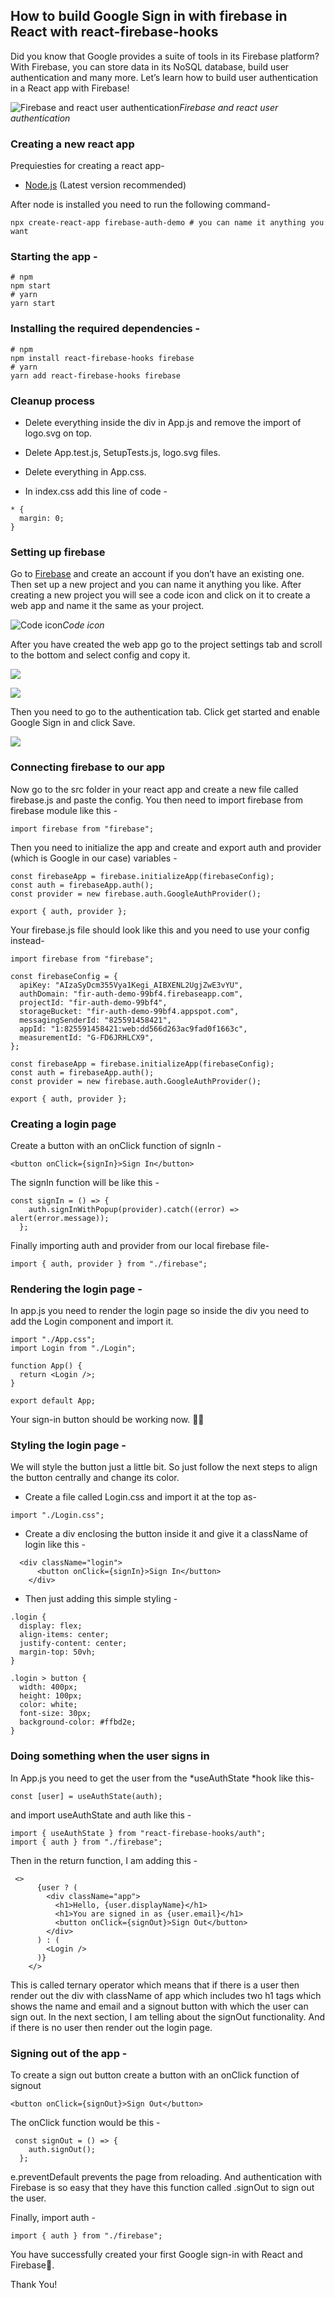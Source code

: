 ## How to build Google Sign in with firebase in React with react-firebase-hooks


Did you know that Google provides a suite of tools in its Firebase platform? With Firebase, you can store data in its NoSQL database, build user authentication and many more. Let’s learn how to build user authentication in a React app with Firebase!

![Firebase and react user authentication](https://cdn.hashnode.com/res/hashnode/image/upload/v1627312153845/TZg-ja1B2.png)*Firebase and react user authentication*

### Creating a new react app

Prequiesties for creating a react app-

* [Node.js](https://nodejs.org) (Latest version recommended)

After node is installed you need to run the following command-

```
npx create-react-app firebase-auth-demo # you can name it anything you want
```


### Starting the app -

```
# npm
npm start
# yarn
yarn start
```


### Installing the required dependencies -

```
# npm
npm install react-firebase-hooks firebase
# yarn
yarn add react-firebase-hooks firebase
```


### Cleanup process

* Delete everything inside the div in App.js and remove the import of logo.svg on top.

* Delete App.test.js, SetupTests.js, logo.svg files.

* Delete everything in App.css.

* In index.css add this line of code -

```
* {
  margin: 0;
}
```


### Setting up firebase

Go to [Firebase](https://firebase.google.com/) and create an account if you don’t have an existing one. Then set up a new project and you can name it anything you like. After creating a new project you will see a code icon and click on it to create a web app and name it the same as your project.

![Code icon](https://cdn.hashnode.com/res/hashnode/image/upload/v1627312155679/HpsT8EqQF.png)*Code icon*

After you have created the web app go to the project settings tab and scroll to the bottom and select config and copy it.

![](https://cdn.hashnode.com/res/hashnode/image/upload/v1627312157300/UsHQxGXB5.png)

![](https://cdn.hashnode.com/res/hashnode/image/upload/v1627312159671/t483X0o7Z.png)

Then you need to go to the authentication tab. Click get started and enable Google Sign in and click Save.

![](https://cdn.hashnode.com/res/hashnode/image/upload/v1627312161475/NoTli2ace.png)

### Connecting firebase to our app

Now go to the src folder in your react app and create a new file called firebase.js and paste the config. You then need to import firebase from firebase module like this -
```
import firebase from "firebase";
```


Then you need to initialize the app and create and export auth and provider (which is Google in our case) variables -
```
const firebaseApp = firebase.initializeApp(firebaseConfig);
const auth = firebaseApp.auth();
const provider = new firebase.auth.GoogleAuthProvider();

export { auth, provider };
```

Your firebase.js file should look like this and you need to use your config instead-

```
import firebase from "firebase";

const firebaseConfig = {
  apiKey: "AIzaSyDcm355Vya1Kegi_AIBXENL2UgjZwE3vYU",
  authDomain: "fir-auth-demo-99bf4.firebaseapp.com",
  projectId: "fir-auth-demo-99bf4",
  storageBucket: "fir-auth-demo-99bf4.appspot.com",
  messagingSenderId: "825591458421",
  appId: "1:825591458421:web:dd566d263ac9fad0f1663c",
  measurementId: "G-FD6JRHLCX9",
};

const firebaseApp = firebase.initializeApp(firebaseConfig);
const auth = firebaseApp.auth();
const provider = new firebase.auth.GoogleAuthProvider();

export { auth, provider };
```


### Creating a login page

Create a button with an onClick function of signIn -
```
<button onClick={signIn}>Sign In</button>
```


The signIn function will be like this -
```
const signIn = () => {
    auth.signInWithPopup(provider).catch((error) => alert(error.message));
  };
```


Finally importing auth and provider from our local firebase file-
```
import { auth, provider } from "./firebase";
```

### Rendering the login page -

In app.js you need to render the login page so inside the div you need to add the Login component and import it.

```
import "./App.css";
import Login from "./Login";

function App() {
  return <Login />;
}

export default App;
```

Your sign-in button should be working now. 🎉🥳

### Styling the login page -

We will style the button just a little bit. So just follow the next steps to align the button centrally and change its color.

* Create a file called Login.css and import it at the top as-
```
import "./Login.css";
```


* Create a div enclosing the button inside it and give it a className of login like this -
```
  <div className="login">
      <button onClick={signIn}>Sign In</button>
    </div>
```


* Then just adding this simple styling -

```
.login {
  display: flex;
  align-items: center;
  justify-content: center;
  margin-top: 50vh;
}

.login > button {
  width: 400px;
  height: 100px;
  color: white;
  font-size: 30px;
  background-color: #ffbd2e;
}
```

### Doing something when the user signs in

In App.js you need to get the user from the *useAuthState *hook like this-
```
const [user] = useAuthState(auth);
```


and import useAuthState and auth like this -
```
import { useAuthState } from "react-firebase-hooks/auth";
import { auth } from "./firebase";
```


Then in the return function, I am adding this -
```
 <>
      {user ? (
        <div className="app">
          <h1>Hello, {user.displayName}</h1>
          <h1>You are signed in as {user.email}</h1>
          <button onClick={signOut}>Sign Out</button>
        </div>
      ) : (
        <Login />
      )}
    </>
```


This is called ternary operator which means that if there is a user then render out the div with className of app which includes two h1 tags which shows the name and email and a signout button with which the user can sign out. In the next section, I am telling about the signOut functionality. And if there is no user then render out the login page.

### Signing out of the app -

To create a sign out button create a button with an onClick function of signout
```
<button onClick={signOut}>Sign Out</button>
```


The onClick function would be this -
```
 const signOut = () => {
    auth.signOut();
  };
```

e.preventDefault prevents the page from reloading. And authentication with Firebase is so easy that they have this function called .signOut to sign out the user.

Finally, import auth -
```
import { auth } from "./firebase";
```


You have successfully created your first Google sign-in with React and Firebase🥳.

Thank You!
